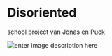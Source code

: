 # Disoriented

school project van Jonas en Puck

![enter image description here](https://daily-tribune.com/uploads/original/20190909-230810-phpIgLhyB.jpg)

